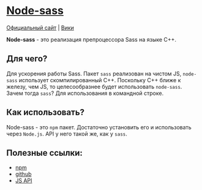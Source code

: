 [self]: data/css/preprocessor/sass/node-sass
# [Node-sass][self]

[site]: https://sass-lang.com
[wiki]: https://ru.wikipedia.org/wiki/Sass
[Официальный сайт][site] | [Вики][wiki]

**Node-sass** - это реализация препроцессора Sass на языке C++.

## Для чего?
Для ускорения работы Sass. Пакет `sass` реализован на чистом JS, `node-sass` использует скомпилированный C++. Поскольку C++ ближе к железу, чем JS, то целесообразнее будет использовать `node-sass`. Зачем тогда `sass`? Для использования в командной строке.

## Как использовать?
Node-sass - это `npm` пакет. Достаточно установить его и использовать через `Node.js`. API у него такой же, как у `sass`.

## Полезные ссылки:
- [npm](https://www.npmjs.com/package/node-sass)
- [github](https://github.com/sass/node-sass)
- [JS API](https://sass-lang.com/documentation/js-api)
